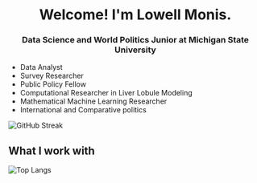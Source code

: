 <h1 align="center">Welcome! I'm Lowell Monis.</h1>

<h3 align="center">Data Science and World Politics Junior at Michigan State University</h3>

- Data Analyst
- Survey Researcher
- Public Policy Fellow
- Computational Researcher in Liver Lobule Modeling
- Mathematical Machine Learning Researcher
- International and Comparative politics

  
![GitHub Streak](https://streak-stats.demolab.com/?user=lowell-monis&theme=dark)

## What I work with

![Top Langs](https://github-readme-stats.vercel.app/api/top-langs/?username=lowell-monis&hide_progress=true)

<!---
lowell-monis/lowell-monis is a ✨ special ✨ repository because its `README.md` (this file) appears on your GitHub profile.
You can click the Preview link to take a look at your changes.
--->
